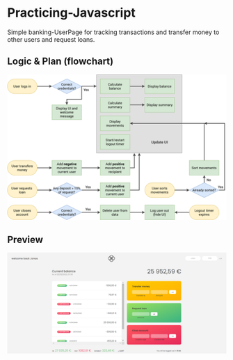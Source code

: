 # Practicing-Javascript

Simple banking-UserPage for tracking transactions and transfer money to other users and request loans.

## Logic & Plan (flowchart)

<img src='./img/Bankist-flowchart.png' alt='flowchart' >

## Preview

<img src='./img/preview.PNG' alt='preview-start' >
